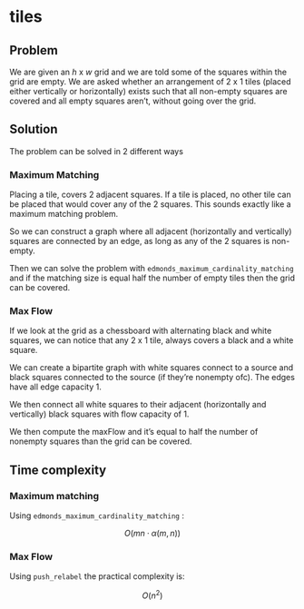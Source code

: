 # tiles

## Problem

We are given an $h$  x $w$ grid and we are told some of the squares within the grid are empty. We are asked whether an arrangement of 2 x 1 tiles (placed either vertically or horizontally) exists such that all non-empty squares are covered and all empty squares aren’t, without going over the grid.

## Solution

The problem can be solved in 2 different ways

### Maximum Matching

Placing a tile, covers 2 adjacent squares. If a tile is placed, no other tile can be placed that would cover any of the 2 squares. This sounds exactly like a maximum matching problem.

So we can construct a graph where all adjacent (horizontally and vertically) squares are connected by an edge, as long as any of the 2 squares is non-empty.

Then we can solve the problem with `edmonds_maximum_cardinality_matching` and if the matching size is equal half the number of empty tiles then the grid can be covered.

### Max Flow

If we look at the grid as a chessboard with alternating black and white squares, we can notice that any 2 x 1 tile, always covers a black and a white square.

We can create a bipartite graph with white squares connect to a source and black squares connected to the source (if they’re nonempty ofc). The edges have all edge capacity 1.

We then connect all white squares to their adjacent (horizontally and vertically) black squares with flow capacity of 1.

We then compute the maxFlow and it’s equal to half the number of nonempty squares than the grid can be covered.

## Time complexity

### Maximum matching

Using `edmonds_maximum_cardinality_matching` :

$$
O(mn · \alpha (m, n))
$$

### Max Flow

Using `push_relabel` the practical complexity is:

$$
O(n^2)
$$